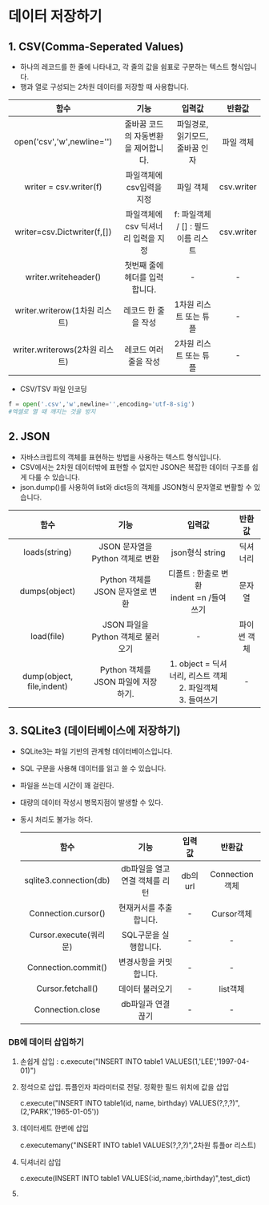 # 데이터 저장하기

## 1. CSV(Comma-Seperated Values)

* 하나의 레코드를 한 줄에 나타내고, 각 줄의 값을 쉼표로 구분하는 텍스트 형식입니다.
* 행과 열로 구성되는 2차원 데이터를 저장할 때 사용합니다.

|              함수              |                 기능                 |               입력값                |   반환값   |
| :----------------------------: | :----------------------------------: | :---------------------------------: | :--------: |
|   open('csv','w',newline='')   | 줄바꿈 코드의 자동변환을 제어합니다. |   파일경로,읽기모드, 줄바꿈 인자    | 파일 객체  |
|     writer = csv.writer(f)     |      파일객체에 csv입력을 지정       |              파일 객체              | csv.writer |
|  writer=csv.Dictwriter(f,[])   | 파일객체에 csv 딕셔너리 입력을 지정  | f: 파일객체 / [] : 필드 이름 리스트 | csv.writer |
|      writer.writeheader()      |    첫번째 줄에 헤더를 입력합니다.    |                  -                  |     -      |
| writer.writerow(1차원 리스트)  |         레코드 한 줄을 작성          |       1차원 리스트 또는 튜플        |     -      |
| writer.writerows(2차원 리스트) |        레코드 여러 줄을 작성         |       2차원 리스트 또는 튜플        |     -      |

* CSV/TSV 파일 인코딩

```python
f = open('.csv','w',newline='',encoding='utf-8-sig')
#엑셀로 열 때 깨지는 것을 방지
```



## 2. JSON

* 자바스크립트의 객체를 표현하는 방법을 사용하는 텍스트 형식입니다.
* CSV에서는 2차원 데이터밖에 표현할 수 없지만 JSON은 복잡한 데이터 구조를 쉽게 다룰 수 있습니다.
* json.dump()를 사용하여 list와 dict등의 객체를 JSON형식 문자열로 변활할 수 있습니다.

|           함수            |                기능                 |                            입력값                            |   반환값    |
| :-----------------------: | :---------------------------------: | :----------------------------------------------------------: | :---------: |
|       loads(string)       |  JSON 문자열을 Python 객체로 변환   |                       json형식 string                        |  딕셔너리   |
|       dumps(object)       |  Python 객체를 JSON 문자열로 변환   |        디폴트 : 한출로 변환<br />indent =n  /들여쓰기        |   문자열    |
|        load(file)         | JSON 파일을 Python 객체로 불러오기  |                              -                               | 파이썬 객체 |
| dump(object, file,indent) | Python 객체를 JSON 파일에 저장하기. | 1. object = 딕셔너리, 리스트 객체<br>2. 파일객체<br />3. 들여쓰기 |      -      |



## 3. SQLite3 (데이터베이스에 저장하기)

* SQLite3는 파일 기반의 관계형 데이터베이스입니다.

* SQL 구문을 사용해 데이터를 읽고 쓸 수 있습니다.

* 파일을 쓰는데 시간이 꽤 걸린다.

* 대량의 데이터 작성시 병목지점이 발생할 수  있다.

* 동시 처리도 불가능 하다.

  |          함수          |              기능              |  입력값  |     반환값     |
  | :--------------------: | :----------------------------: | :------: | :------------: |
  | sqlite3.connection(db) | db파일을 열고 연결 객체를 리턴 | db의 url | Connection객체 |
  |  Connection.cursor()   |     현재커서를 추출합니다.     |    -     |   Cursor객체   |
  | Cursor.execute(쿼리문) |     SQL구문을 실행합니다.      |    -     |       -        |
  |  Connection.commit()   |     변경사항을 커밋합니다.     |    -     |       -        |
  |   Cursor.fetchall()    |        데이터 불러오기         |    -     |    list객체    |
  |    Connection.close    |       db파일과 연결 끊기       |    -     |       -        |



### DB에 데이터 삽입하기

1. 손쉽게 삽입 : c.execute("INSERT INTO table1 VALUES(1,'LEE','1997-04-01)")

2. 정석으로 삽입. 튜플인자 파라미터로 전달. 정확한 필드 위치에 값을 삽입

   c.execute("INSERT INTO table1(id, name, birthday) VALUES(?,?,?)",(2,'PARK','1965-01-05'))

3. 데이터세트 한번에 삽입 

   c.executemany("INSERT INTO table1 VALUES(?,?,?)",2차원 튜플or 리스트)

4. 딕셔너리 삽입

   c.execute(INSERT INTO table1 VALUES(:id,:name,:birthday)",test_dict)

5. 
